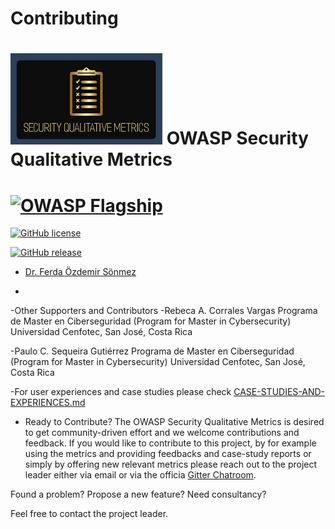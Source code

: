 # Contributing 

# ![Project Logo](images/logo3_small.png) OWASP Security Qualitative Metrics 


# [![OWASP Flagship](https://img.shields.io/badge/owasp-flagship-blue.svg)](https://owasp.org/projects/)
 [![GitHub license](https://img.shields.io/github/license/Naereen/StrapDown.js.svg)](https://github.com/Naereen/StrapDown.js/blob/master/LICENSE)

 [![GitHub release](https://img.shields.io/github/release/Naereen/StrapDown.js.svg)](https://github.com/OWASP/www-project-security-qualitative-metrics/releases)





- [Dr. Ferda Özdemir Sönmez](https://www.linkedin.com/in/f-ferda-%C3%B6zdemir-s%C3%B6nmez-pmp-msc-phd-92809719/) 

-
-Other Supporters and Contributors
-Rebeca A. Corrales Vargas
Programa de Master en Ciberseguridad (Program for Master in Cybersecurity)
Universidad Cenfotec, San José, Costa Rica

-Paulo C. Sequeira Gutiérrez
Programa de Master en Ciberseguridad (Program for Master in Cybersecurity)
Universidad Cenfotec, San José, Costa Rica

-For user experiences and case studies please check [CASE-STUDIES-AND-EXPERIENCES.md](./CASE-STUDIES-AND-EXPERIENCES.md) 

- Ready to Contribute?
The OWASP Security Qualitative Metrics is desired to get community-driven effort and we welcome contributions and feedback.
If you would like to contribute to this project, by for example using the metrics and providing feedbacks and case-study reports or simply by offering new relevant metrics please reach out to the project leader either via email or via the officia [Gitter Chatroom](https://gitter.im/owasp-www-project-security-qualitative-metrics/community).

Found a problem? Propose a new feature? Need consultancy? 

Feel free to contact the project leader. 



